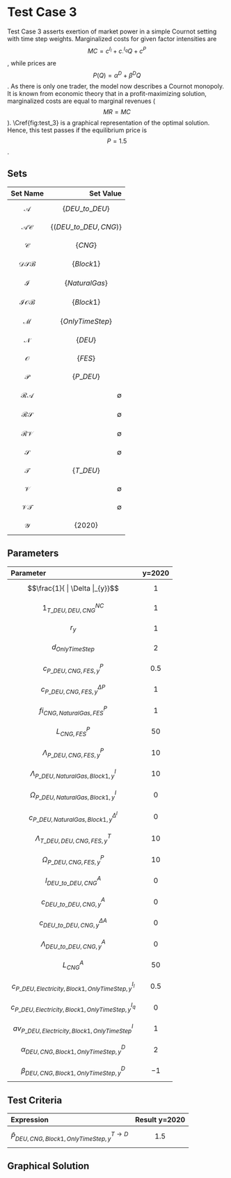 # Test Case 3
Test Case 3 asserts exertion of market power in a simple Cournot setting with time step weights. Marginalized costs for given factor intensities are $$MC=c^{I_{l}} + c^{I_{q}}_ \cdot Q + c^{P} $$, while prices are $$P(Q) = \alpha^{D} + \beta^{D} Q$$. As there is only one trader, the model now describes a Cournot monopoly. It is known from economic theory that in a profit-maximizing solution, marginalized costs are equal to marginal revenues ($$MR=MC$$). \Cref{fig:test_3} is a graphical representation of the optimal solution. Hence, this test passes if the equilibrium price is $$P=1.5$$.

## Sets
|Set Name|Set Value|
|:----- | ---: |
|$$\mathcal{A}$$ | $$\{DEU\_to\_DEU\}$$|
|$$\mathcal{AC}$$ | $$\{(DEU\_to\_DEU,CNG)\}$$|
|$$\mathcal{C}$$ | $$\{CNG\}$$|
|$$\mathcal{DSB}$$ | $$\{Block 1\}$$|
|$$\mathcal{I}$$ | $$\{Natural Gas\}$$|
|$$\mathcal{IOB}$$ | $$\{Block 1\}$$|
|$$\mathcal{M}$$ | $$\{OnlyTimeStep\}$$|
|$$\mathcal{N}$$ | $$\{DEU\}$$|
|$$\mathcal{O}$$ | $$\{FES\}$$|
|$$\mathcal{P}$$ | $$\{P\_DEU\}$$|
|$$\mathcal{RA}$$ | ∅|
|$$\mathcal{RS}$$ | ∅|
|$$\mathcal{RV}$$ | ∅|
|$$\mathcal{S}$$ | ∅|
|$$\mathcal{T}$$ | $$\{T\_DEU\}$$|
|$$\mathcal{V}$$ | ∅|
|$$\mathcal{VT}$$ | ∅|
|$$\mathcal{Y}$$ | $$\{2020\}$$|

## Parameters
|Parameter|y=2020|
|:----- | ---: |
|$$\frac{1}{ \| \Delta \|_{y}}$$ | $$1$$|
|$${1}^{NC}_{T\_DEU,DEU,CNG}$$ | $$1$$|
|$$r_{y}$$ | $$1$$|
|$$d_{OnlyTimeStep}$$ | $$2$$|
|$$c^{P}_{P\_DEU,CNG,FES,y}$$ | $$0.5$$|
|$$c^{\Delta P}_{P\_DEU,CNG,FES,y}$$ | $$1$$|
|$$fi^{P}_{CNG,Natural Gas,FES}$$ | $$1$$|
|$$L^{P}_{CNG,FES}$$ | $$50$$|
|$$\Lambda^{P}_{P\_DEU,CNG,FES,y}$$ | $$10$$|
|$$\Lambda^{I}_{P\_DEU,Natural Gas,Block 1,y}$$ | $$10$$|
|$$\Omega^{I}_{P\_DEU,Natural Gas,Block 1,y}$$ | $$0$$|
|$$c^{\Delta^{I}}_{P\_DEU,Natural Gas,Block 1,y}$$ | $$0$$|
|$$\Lambda^{T}_{T\_DEU,DEU,CNG,FES,y}$$ | $$10$$|
|$$\Omega^{P}_{P\_DEU,CNG,FES,y}$$| $$10$$ |
|$$l^{A}_{DEU\_to\_DEU,CNG}$$| $$0$$|
|$$c^{A}_{DEU\_to\_DEU,CNG,y}$$ | $$0$$|
|$$c^{\Delta A}_{DEU\_to\_DEU,CNG,y}$$ | $$0$$|
|$$\Lambda^{A}_{DEU\_to\_DEU,CNG,y}$$ | $$0$$|
|$$L^{A}_{CNG}$$ | $$50$$|
|$$c^{I_{l}}_{P\_DEU,Electricity,Block 1,OnlyTimeStep,y}$$ | $$0.5$$|
|$$c^{I_{q}}_{P\_DEU,Electricity,Block 1,OnlyTimeStep,y}$$ | $$0$$ |
|$$av^{I}_{P\_DEU,Electricity,Block 1,OnlyTimeStep}$$ | $$1$$ |
|$$\alpha^{D}_{DEU,CNG,Block 1,OnlyTimeStep,y}$$| $$2$$|
|$$\beta^{D}_{DEU,CNG,Block 1,OnlyTimeStep,y}$$| $$-1$$|

## Test Criteria
|Expression|Result y=2020|
|:----- | ---: |
|$$\tilde{P}^{T \rightarrow D}_{DEU,CNG,Block 1,OnlyTimeStep,y}$$ | $$1.5$$|

## Graphical Solution
